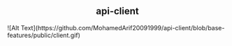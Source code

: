 
<h2 align="center">
   <strong>api-client</strong>
</h2>
![Alt Text](https://github.com/MohamedArif20091999/api-client/blob/base-features/public/client.gif)
